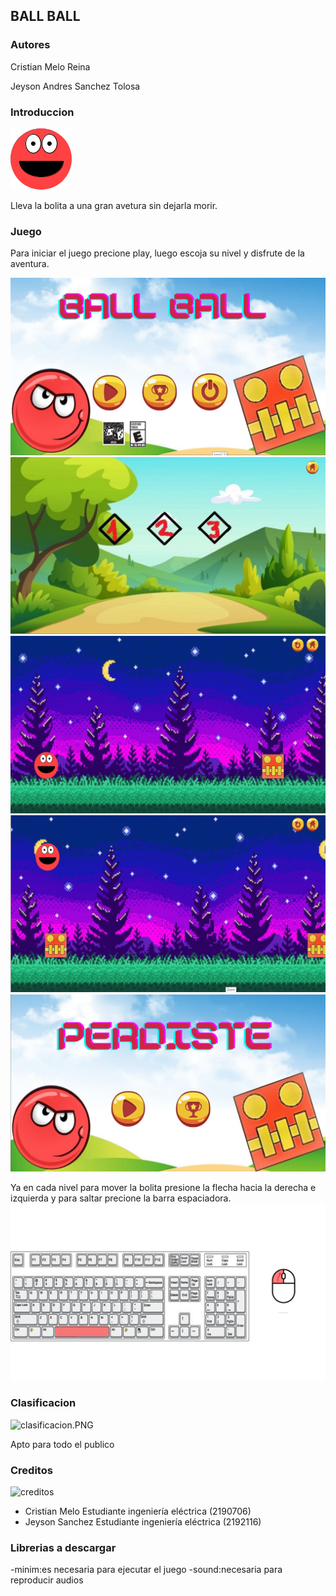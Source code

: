 ## BALL BALL
### Autores

Cristian Melo Reina 

Jeyson Andres Sanchez Tolosa 

### Introduccion
![bola](https://github.com/Computer-Programming-I-UIS/game-ball-ball/blob/master/juego2_0/data/Captura%20de%20pantalla0.png)

Lleva la bolita a una gran avetura sin dejarla morir.

### Juego



Para iniciar el juego precione play, luego escoja su nivel y disfrute de la aventura.

![menu.JPG](https://github.com/Computer-Programming-I-UIS/game-ball-ball/blob/master/juego2_0/data/Diapositiva1.JPG)
![niveles](https://github.com/Computer-Programming-I-UIS/game-ball-ball/blob/master/juego2_0/data/Diapositiva2.JPG)
![juego](https://github.com/Computer-Programming-I-UIS/game-ball-ball/blob/master/juego2_0/data/Diapositiva3.JPG)
![juego](https://github.com/Computer-Programming-I-UIS/game-ball-ball/blob/master/juego2_0/data/Diapositiva4.JPG)
![juego](https://github.com/Computer-Programming-I-UIS/game-ball-ball/blob/master/juego2_0/data/Diapositiva5.JPG)


Ya en cada nivel para mover la bolita presione la flecha hacia la derecha e izquierda y para saltar precione la barra espaciadora.
![juego](https://github.com/Computer-Programming-I-UIS/game-ball-ball/blob/master/juego2_0/data/Diapositiva6.JPG)


### Clasificacion
![clasificacion.PNG](https://www.dropbox.com/s/jszp7qo08rpo30p/clasificacion.PNG?dl=0&raw=1)

Apto para todo el publico


### Creditos
![creditos](https://github.com/Computer-Programming-I-UIS/game-ball-ball/blob/master/juego2_0/data/Presentaci%C3%B3n1.jpg)



- Cristian Melo Estudiante ingeniería eléctrica (2190706)
- Jeyson Sanchez Estudiante ingeniería eléctrica (2192116)

### Librerias a descargar 

-minim:es necesaria para ejecutar el juego
-sound:necesaria para reproducir audios
